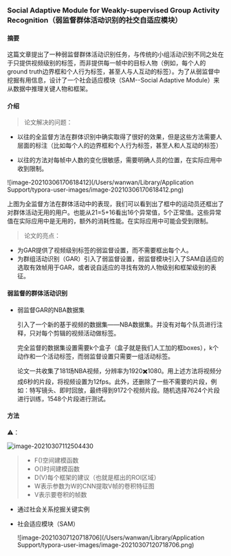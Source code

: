 ### Social Adaptive Module for Weakly-supervised Group Activity Recognition（弱监督群体活动识别的社交自适应模块）

#### 摘要

这篇文章提出了一种弱监督群体活动识别任务，与传统的小组活动识别不同之处在于只提供视频级别的标签，而非提供每一帧中的目标人物（例如，每个人的ground truth边界框和个人行为标签，甚至人与人互动的标签）。为了从弱监督中挖掘有用信息，设计了一个社会适应模块（SAM--Social Adaptive Module）来从数据中推理关键人物和框架。

#### 介绍

> 论文解决的问题：

* 以往的全监督方法在群体识别中确实取得了很好的效果，但是这些方法需要人层面的标注（比如每个人的边界框和个人行为标签，甚至人和人互动的标签）

* 以往的方法对每帧中人数的变化很敏感，需要明确人员的位置，在实际应用中收到限制。

![image-20210306170618412](/Users/wanwan/Library/Application Support/typora-user-images/image-20210306170618412.png) 

上图为全监督方法在群体活动中的表现，我们可以看到出了框中的运动员还框出了对群体活动无用的用户。也能从21=5+16看出16个异常值，5个正常值。这些异常值在实际应用中是无用的，额外的消耗性能。在实际应用中可能会受到限制。



> 论文的亮点：

* 为GAR提供了视频级别标签的弱监督设置，而不需要框出每个人。
* 为群组活动识别（GAR）引入了弱监督设置，弱监督模块引入了SAM自适应的选取有效帧用于GAR，或者说自适应的寻找有效的人物级别和框架级别的表征。

#### 弱监督的群体活动识别

* 弱监督GAR的NBA数据集

  引入了一个新的基于视频的数据集——NBA数据集。并没有对每个队员进行注释，只对每个剪辑的视频活动做标签。

  完全监督的数据集设置需要k个盒子（盒子就是我们人工加的框boxes），k个动作和一个活动标签，而弱监督设置只需要一组活动标签。

  论文一共收集了181场NBA视频，分辨率为1920✖️1080。用上述方法将视频分成6秒的片段，将视频设置为12fps。此外，还删除了一些不需要的片段，例如：特写镜头、即时回放，最终得到9172个视频片段。随机选择7624个片段进行训练，1548个片段进行测试。

#### 方法

⚠️：

![image-20210307112504430](https://gitee.com/wanwanzh/imagebed/raw/master/pictures/image-20210307112504430.png) 

> * F()空间建模函数
> * O()时间建模函数
> * D(V)每个框架的建议（也就是框出的ROI区域）
> * W表示参数为W的CNN提取V帧的卷积特征图
> * V表示要卷积的帧数

* 通过社会关系挖掘关键实例

* 社会适应模块（SAM）

  ![image-20210307120718706](/Users/wanwan/Library/Application Support/typora-user-images/image-20210307120718706.png) 

  
